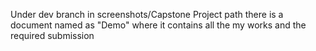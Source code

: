 Under dev branch in screenshots/Capstone Project path there is a document named as "Demo" where it contains all the my works and the required submission
